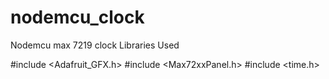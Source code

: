 # nodemcu_clock
Nodemcu max 7219 clock Libraries Used

#include <Adafruit_GFX.h> 
#include <Max72xxPanel.h>
#include <time.h>
